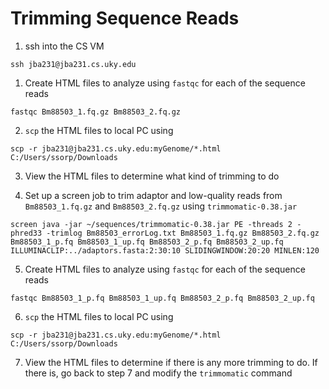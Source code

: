 # Trimming Sequence Reads

1. ssh into the CS VM

```ssh jba231@jba231.cs.uky.edu```

1. Create HTML files to analyze using `fastqc` for each of the sequence reads

```fastqc Bm88503_1.fq.gz Bm88503_2.fq.gz```

2. `scp` the HTML files to local PC using

```scp -r jba231@jba231.cs.uky.edu:myGenome/*.html C:/Users/ssorp/Downloads```

3. View the HTML files to determine what kind of trimming to do

4. Set up a screen job to trim adaptor and low-quality reads from `Bm88503_1.fq.gz` and `Bm88503_2.fq.gz` using `trimmomatic-0.38.jar`

```screen java -jar ~/sequences/trimmomatic-0.38.jar PE -threads 2 -phred33 -trimlog Bm88503_errorLog.txt Bm88503_1.fq.gz Bm88503_2.fq.gz Bm88503_1_p.fq Bm88503_1_up.fq Bm88503_2_p.fq Bm88503_2_up.fq ILLUMINACLIP:../adaptors.fasta:2:30:10 SLIDINGWINDOW:20:20 MINLEN:120```

5. Create HTML files to analyze using `fastqc` for each of the sequence reads

```fastqc Bm88503_1_p.fq Bm88503_1_up.fq Bm88503_2_p.fq Bm88503_2_up.fq```

6. `scp` the HTML files to local PC using

```scp -r jba231@jba231.cs.uky.edu:myGenome/*.html C:/Users/ssorp/Downloads```

7. View the HTML files to determine if there is any more trimming to do. If there is, go back to step 7 and modify the `trimmomatic` command
